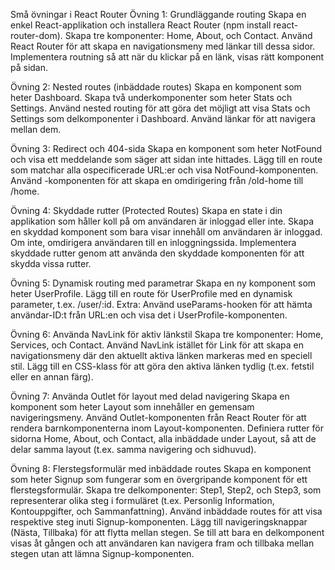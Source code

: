 Små övningar i React Router
Övning 1: Grundläggande routing
Skapa en enkel React-applikation och installera React Router (npm install react-router-dom).
Skapa tre komponenter: Home, About, och Contact.
Använd React Router för att skapa en navigationsmeny med länkar till dessa sidor.
Implementera routning så att när du klickar på en länk, visas rätt komponent på sidan.

Övning 2: Nested routes (inbäddade routes)
Skapa en komponent som heter Dashboard.
Skapa två underkomponenter som heter Stats och Settings.
Använd nested routing för att göra det möjligt att visa Stats och Settings som delkomponenter i Dashboard. Använd länkar för att navigera mellan dem.

Övning 3: Redirect och 404-sida
Skapa en komponent som heter NotFound och visa ett meddelande som säger att sidan inte hittades.
Lägg till en route som matchar alla ospecificerade URL:er och visa NotFound-komponenten.
Använd <Navigate>-komponenten för att skapa en omdirigering från /old-home till /home.

Övning 4: Skyddade rutter (Protected Routes)
Skapa en state i din applikation som håller koll på om användaren är inloggad eller inte.
Skapa en skyddad komponent som bara visar innehåll om användaren är inloggad. Om inte, omdirigera användaren till en inloggningssida.
Implementera skyddade rutter genom att använda den skyddade komponenten för att skydda vissa rutter.

Övning 5: Dynamisk routing med parametrar
Skapa en ny komponent som heter UserProfile.
Lägg till en route för UserProfile med en dynamisk parameter, t.ex. /user/:id. Extra:
Använd useParams-hooken för att hämta användar-ID:t från URL:en och visa det i UserProfile-komponenten.

Övning 6: Använda NavLink för aktiv länkstil
Skapa tre komponenter: Home, Services, och Contact.
Använd NavLink istället för Link för att skapa en navigationsmeny där den aktuellt aktiva länken markeras med en speciell stil.
Lägg till en CSS-klass för att göra den aktiva länken tydlig (t.ex. fetstil eller en annan färg).

Övning 7: Använda Outlet för layout med delad navigering
Skapa en komponent som heter Layout som innehåller en gemensam navigeringsmeny.
Använd Outlet-komponenten från React Router för att rendera barnkomponenterna inom Layout-komponenten.
Definiera rutter för sidorna Home, About, och Contact, alla inbäddade under Layout, så att de delar samma layout (t.ex. samma navigering och sidhuvud).

Övning 8: Flerstegsformulär med inbäddade routes
Skapa en komponent som heter Signup som fungerar som en övergripande komponent för ett flerstegsformulär.
Skapa tre delkomponenter: Step1, Step2, och Step3, som representerar olika steg i formuläret (t.ex. Personlig Information, Kontouppgifter, och Sammanfattning).
Använd inbäddade routes för att visa respektive steg inuti Signup-komponenten. Lägg till navigeringsknappar (Nästa, Tillbaka) för att flytta mellan stegen.
Se till att bara en delkomponent visas åt gången och att användaren kan navigera fram och tillbaka mellan stegen utan att lämna Signup-komponenten.